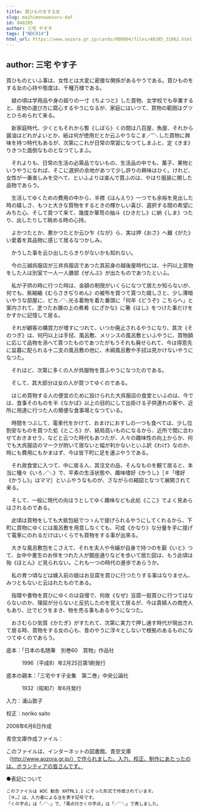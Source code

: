 ```yaml
---
title: 買ひものをする女
slug: maihimonowosuru-daf
id: 048205
author: 三宅 やす子
tags: ["NDC914"]
html_url: https://www.aozora.gr.jp/cards/000804/files/48205_31862.html
---
```


## author: 三宅 やす子

買ひものといふ事は、女性とは大変に密接な関係があるやうである。買ひものをする女の心持や態度は、千種万様である。

　娘の頃は学用品や身の廻りの一寸《ちよつと》した買物、女学校でも卒業すると、反物の選び方に腐心するやうになるが、家庭にはいつて、買物の範囲はグツとひろめられて来る。

　新家庭時代、少くともそれから暫《しばら》くの間は八百屋、魚屋、それから醤油はどれがよいとか、紙は何が徳用だとか云ふやうなこま／″＼した買物に興味を持つ時代もあるが、次第にこれが日常の常習になつてしまふと、定《きま》りきつた面倒なものとなつてしまふ。

　それよりも、日常の生活の必需品でないもの、生活品の中でも、菓子、果物というやうになれば、そこに選択の余地があつて少し許りの興味はひく。けれど、女性が一番楽しみを交へて、といふよりは楽んで買ふのは、やはり服装に関した品物であらう。

　生活してゆくための費用の中から、半襟《はんえり》一つでも余裕を見出した時の嬉しさ、もつと大きな買物をするときの輝かしい喜び、選択する間の希望にみちた心、そして買つて来て、幾度か箪笥の抽斗《ひきだし》に納《しま》つたり、出したりして眺める時の心持。

　よかつたとか、悪かつたとか云ひ乍《なが》ら、実は押《おさ》へ難《がた》い愛着を其品物に感じて居るなつかしみ。

　かうした事を云ひ出したらきりがないかも知れない。

　今の三越呉服店が三井呉服店であつた其前身の越後屋時代には、十円以上買物をした人は別室で一人一人膳部《ぜんぶ》が出たものであつたといふ。

　私が子供の時に行つた時は、金額の制限がいくらになつて居たか知らないが、何でも、紫縮緬《むらさきぢりめん》の被布を買つて貰つた嬉しさと、少し薄暗いやうな部屋に、ピカ／＼光る着物を着た番頭に「何卒《どうぞ》こちらへ」と案内されて、塗つたお膳の上の煮肴《にざかな》に箸《はし》をつけた事だけをかすかに記憶して居る。



　それが顧客の購買力が増すにつれて、いつか廃止されるやうになり、其次《そのつぎ》は、何円以上は手拭、風呂敷、メリンスの風呂敷といふやうに、買物額に応じて品物を添へて貰つたものであつたがもうそれも廃せられて、今は得意先に盆暮に配られる十二支の風呂敷の他に、木綿風呂敷や手拭は見かけないやうになつた。



　それほど、次第に多くの人が呉服物を買ふやうになつたのである。

　そして、其大部分は女の人が買つてゆくのである。

　はじめ買物する人の便宜のために設けられた大呉服店の食堂といふのは、今では、食事そのものを半《なかば》以上の目的にして出掛ける子供連れの客や、近所に用達に行つた人の簡便な食事場となつている。

　時間をつぶして、電車代をかけて、おまけにおすしの一つも食べては、少し位割安なものを買つた処《ところ》が、結局高いものになるから、近所で間に合わせておきませう、などと云つた時代もあつたが、人々の趣味性の向上からか、何でも大呉服店のマークが附いて居ないと幅が利かないといふ訳《わけ》なのか、時にも費用にもかまはず、今は皆下町に足を運ぶやうである。

　それ故食堂に入つて、中に居る人、其注文の品、そんなものを観て居ると、本当に種々《いろ／＼》で、平素の生活状態や、趣味嗜好《かうし》［＃「嗜好《かうし》」はママ］といふやうなものが、さながらの縮図となつて展開されて来る。

　そして、一般に現代の向はうとしてゆく趣味なども此処《ここ》でよく見あらはされるのである。



　此頃は買物をしても大抵包紙でつゝんで提げられるやうにしてくれるから、下町に買物にゆくには風呂敷を用意しなくても、可成《かなり》な分量を手に提げて電車にのれるだけはいくらでも買物をする事が出來る。

　大きな風呂敷包をこさえて、それを夫人や令嬢が自身で持つのを厭《いと》つて、女中や書生のお伴をつれた人が銀座通りなどを歩いて居た図は、もう此頃は殆《ほとん》ど見られない。これも一つの時代の進歩であらうか。

　私の育つ頃などは嫁入前の娘はお豆腐を買ひに行つたりする事はなりません、みつともないと云はれたものである。

　指環や書物を買ひにゆくのは自慢で、何故《なぜ》豆腐一挺買ひに行つてはならないのか、理屈が分らないと反抗したのを覚えて居るが、今は貴婦人の商売人もあり、辻でビラをまき、物を売る事もあるやうになつた。

　おさむらひ気質《かたぎ》がすたれて、次第に実力で押し通す時代が現出されて居る時、買物をする女の心も、昔のやうに浮々としないで根拠のあるものになつてゆくのであらう。













底本：「日本の名随筆　別巻60　買物」作品社


　　　1996（平成8）年2月25日第1刷発行

底本の親本：「三宅やす子全集　第二巻」中央公論社

　　　1932（昭和7）年6月発行

入力：浦山敦子

校正：noriko saito

2008年6月6日作成

青空文庫作成ファイル：

このファイルは、インターネットの図書館、青空文庫（http://www.aozora.gr.jp/）で作られました。入力、校正、制作にあたったのは、ボランティアの皆さんです。











●表記について


	このファイルは W3C 勧告 XHTML1.1 にそった形式で作成されています。
	［＃…］は、入力者による注を表す記号です。
	「くの字点」は「／＼」で、「濁点付きくの字点」は「／″＼」で表しました。